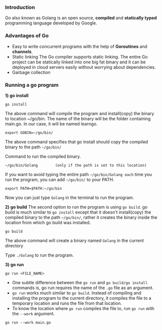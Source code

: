 ### Introduction
Go also known as Golang is an open source, **compiled** and **statically typed** programming language developed by Google.

### Advantages of Go
- Easy to write concurrent programs with the help of  **Goroutines** and **channels**.
- Static linking
        The Go compiler supports static linking. The entire Go project can be statically linked into one big fat binary and it can be deployed in cloud servers easily without worrying about dependencies.
- Garbage collection
### Running a go program
**1) go install**
```
go install
```
The above command will compile the program and install(copy) the binary to location ~/go/bin. The name of the binary will be the folder containing main.go. In our case, it will be named learngo.
```
export GOBIN=~/go/bin/
```
The above command specifies that go install should copy the compiled binary to the path `~/go/bin/`

Command to run the compiled binary.
```
~/go/bin/Golang        (only if the path is set to this location)
```
If you want to avoid typing the entire path `~/go/bin/Golang each` time you run the program, you can add `~/go/bin/` to your PATH.
```
export PATH=$PATH:~/go/bin
```
Now you can just type `Golang` in the terminal to run the program.

**2) go build**
The second option to run the program is using `go build`. go build is much similar to `go install` except that it doesn't install(copy) the compiled binary to the path `~/go/bin/`, rather it creates the binary inside the location from which go build was installed.
```
go build
```
The above command will create a binary named `Golang` in the current directory

Type `./Golang` to run the program.

**3) go run**
```
go run <FILE_NAME>
```
-   One subtle difference between the `go run` and `go build/go install` commands is,     go run requires the name of the `.go` file as an argument.
-   `go run` works much similar to `go build`. Instead of compiling and installing the     program to the current directory, it compiles the file to a temporary location and     runs the file from that location.
-   To know the location where `go run` compiles the file to, run `go run` with the       `--work` argument.
```
go run --work main.go
```